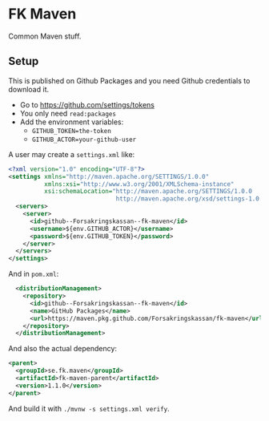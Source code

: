 # FK Maven

Common Maven stuff.

## Setup

This is published on Github Packages and you need Github credentials to download it.

- Go to <https://github.com/settings/tokens>
- You only need `read:packages`
- Add the environment variables:
  - `GITHUB_TOKEN=the-token`
  - `GITHUB_ACTOR=your-github-user`

A user may create a `settings.xml` like:

```xml
<?xml version="1.0" encoding="UTF-8"?>
<settings xmlns="http://maven.apache.org/SETTINGS/1.0.0"
          xmlns:xsi="http://www.w3.org/2001/XMLSchema-instance"
          xsi:schemaLocation="http://maven.apache.org/SETTINGS/1.0.0 
                              http://maven.apache.org/xsd/settings-1.0.0.xsd">
  <servers>
    <server>
      <id>github--Forsakringskassan--fk-maven</id>
      <username>${env.GITHUB_ACTOR}</username>
      <password>${env.GITHUB_TOKEN}</password>
    </server>
  </servers>
</settings>
```

And in `pom.xml`:

```xml
  <distributionManagement>
    <repository>
      <id>github--Forsakringskassan--fk-maven</id>
      <name>GitHub Packages</name>
      <url>https://maven.pkg.github.com/Forsakringskassan/fk-maven</url>
    </repository>
  </distributionManagement>
```

And also the actual dependency:

```xml
<parent>
  <groupId>se.fk.maven</groupId>
  <artifactId>fk-maven-parent</artifactId>
  <version>1.1.0</version>
</parent>
```

And build it with `./mvnw -s settings.xml verify`.
